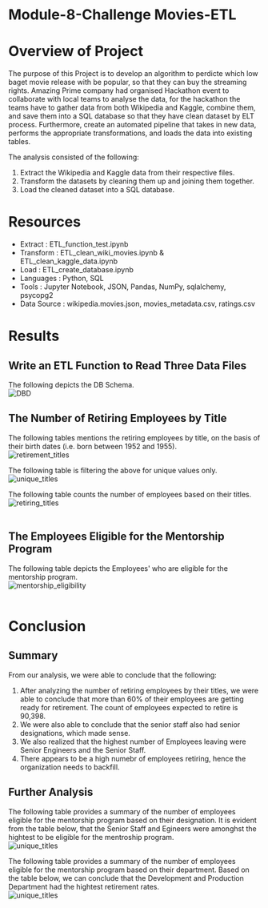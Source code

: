 # Module-8-Challenge  Movies-ETL
# Overview of Project #
The purpose of this Project is to develop an algorithm to perdicte which low baget movie release with be popular, so that they can buy the streaming rights. Amazing Prime company had organised Hackathon event to collaborate with local teams to analyse the data, for the hackathon the teams have to gather data from both Wikipedia and Kaggle, combine them, and save them into a SQL database so that they have clean dataset by ELT process. Furthermore, create an automated pipeline that takes in new data, performs the appropriate transformations, and loads the data into existing tables. 

The analysis consisted of the following:
1. Extract the Wikipedia and Kaggle data from their respective files.
2. Transform the datasets by cleaning them up and joining them together.
3. Load the cleaned dataset into a SQL database.

# Resources #

- Extract : ETL_function_test.ipynb
- Transform : ETL_clean_wiki_movies.ipynb & ETL_clean_kaggle_data.ipynb <br>
- Load : ETL_create_database.ipynb <br>
- Languages : Python, SQL <br>
- Tools : Jupyter Notebook, JSON, Pandas, NumPy, sqlalchemy, psycopg2 <br>
- Data Source : wikipedia.movies.json, movies_metadata.csv, ratings.csv 

# Results #
## Write an ETL Function to Read Three Data Files ##
The following depicts the DB Schema. <br>
![DBD](/Pewlett-Hackard-Analysis/Image/EmployeeDB.png)

##  The Number of Retiring Employees by Title ##
The following tables mentions the retiring employees by title, on the basis of their birth dates (i.e. born between 1952 and 1955). <br>
![retirement_titles](/Pewlett-Hackard-Analysis/Image/retirement_titles.png) <br>

The following table is filtering the above for unique values only. <br>
![unique_titles](/Pewlett-Hackard-Analysis/Image/unique_titles.png) <br>

The following table counts the number of employees based on their titles. <br>
![retiring_titles](/Pewlett-Hackard-Analysis/Image/retiring_titles.png)
<br><br>

## The Employees Eligible for the Mentorship Program ##
The following table depicts the Employees' who are eligible for the mentorship program. <br>
![mentorship_eligibility](/Pewlett-Hackard-Analysis/Image/mentorship_eligibility.png)
<br><br>

# Conclusion #
## Summary ##
From our analysis, we were able to conclude that the following:
1. After analyzing the number of retiring employees by their titles, we were able to conclude that more than 60% of their employees are getting ready for retirement. The count of employees expected to retire is 90,398.
2. We were also able to conclude that the senior staff also had senior designations, which made sense.
3. We also realized that the highest number of Employees leaving were Senior Engineers and the Senior Staff. 
4. There appears to be a high numebr of employees retiring, hence the organization needs to backfill. 

## Further Analysis ##
The following table provides a summary of the number of employees eligible for the mentorship program based on their designation. 
It is evident from the table below, that the Senior Staff and Egineers were amonghst the hightest to be eligible for the mentroship program. <br>
![unique_titles](/Pewlett-Hackard-Analysis/Image/mentorship_emp.png) <br>

The following table provides a summary of the number of employees eligible for the mentorship program based on their department. 
Based on the table below, we can conclude that the Development and Production Department had the hightest retirement rates. <br>
![unique_titles](/Pewlett-Hackard-Analysis/Image/retirement_departments.png) <br>
